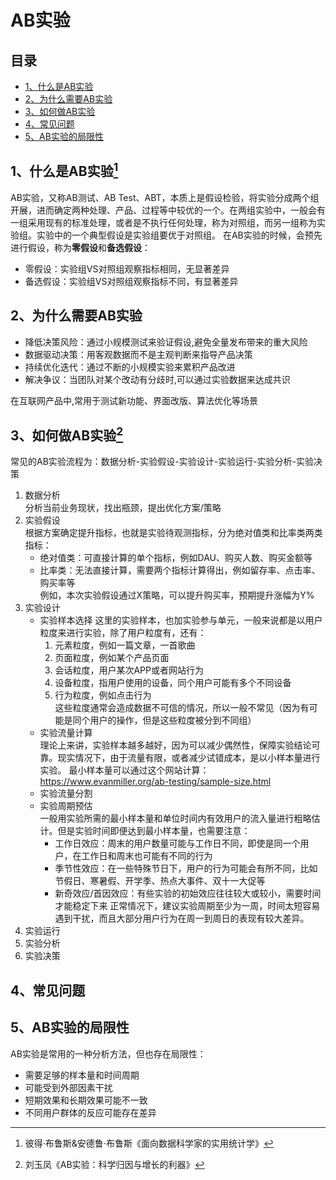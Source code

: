 # AB实验
## 目录
- [1、什么是AB实验](#1什么是AB实验)
- [2、为什么需要AB实验](#2为什么需要AB实验)
- [3、如何做AB实验](#3如何做AB实验)
- [4、常见问题](#4常见问题)
- [5、AB实验的局限性](#5AB实验的局限性)
## 1、什么是AB实验[^1]
[^1]: 彼得·布鲁斯&安德鲁·布鲁斯《面向数据科学家的实用统计学》  

AB实验，又称AB测试、AB Test、ABT，本质上是假设检验，将实验分成两个组开展，进而确定两种处理、产品、过程等中较优的一个。在两组实验中，一般会有一组采用现有的标准处理，或者是不执行任何处理，称为对照组，而另一组称为实验组。实验中的一个典型假设是实验组要优于对照组。
在AB实验的时候，会预先进行假设，称为**零假设**和**备选假设**：
- 零假设：实验组VS对照组观察指标相同，无显著差异
- 备选假设：实验组VS对照组观察指标不同，有显著差异
  
## 2、为什么需要AB实验
- 降低决策风险：通过小规模测试来验证假设,避免全量发布带来的重大风险
- 数据驱动决策：用客观数据而不是主观判断来指导产品决策
- 持续优化迭代：通过不断的小规模实验来累积产品改进
- 解决争议：当团队对某个改动有分歧时,可以通过实验数据来达成共识
  
在互联网产品中,常用于测试新功能、界面改版、算法优化等场景

## 3、如何做AB实验[^2]
[^2]: 刘玉凤《AB实验：科学归因与增长的利器》    

常见的AB实验流程为：数据分析-实验假设-实验设计-实验运行-实验分析-实验决策
1. 数据分析  
  分析当前业务现状，找出瓶颈，提出优化方案/策略
2. 实验假设  
   根据方案确定提升指标，也就是实验待观测指标，分为绝对值类和比率类两类指标：
   - 绝对值类：可直接计算的单个指标，例如DAU、购买人数、购买金额等
   - 比率类：无法直接计算，需要两个指标计算得出，例如留存率、点击率、购买率等  
例如，本次实验假设通过X策略，可以提升购买率，预期提升涨幅为Y%
4. 实验设计
   - 实验样本选择
     这里的实验样本，也加实验参与单元，一般来说都是以用户粒度来进行实验，除了用户粒度有，还有：    
       1. 元素粒度，例如一篇文章，一首歌曲
       2. 页面粒度，例如某个产品页面
       3. 会话粒度，用户某次APP或者网站行为
       4. 设备粒度，指用户使用的设备，同个用户可能有多个不同设备
       5. 行为粒度，例如点击行为  
    这些粒度通常会造成数据不可信的情况，所以一般不常见（因为有可能是同个用户的操作，但是这些粒度被分到不同组）
   - 实验流量计算    
理论上来讲，实验样本越多越好，因为可以减少偶然性，保障实验结论可靠。现实情况下，由于流量有限，或者减少试错成本，是以小样本量进行实验。
最小样本量可以通过这个网站计算：https://www.evanmiller.org/ab-testing/sample-size.html    
   - 实验流量分割
   - 实验周期预估    
一般用实验所需的最小样本量和单位时间内有效用户的流入量进行粗略估计。但是实验时间即便达到最小样本量，也需要注意：
     - 工作日效应：周末的用户数量可能与工作日不同，即使是同一个用户，在工作日和周末也可能有不同的行为
     - 季节性效应：在一些特殊节日下，用户的行为可能会有所不同，比如节假日、寒暑假、开学季、热点大事件、双十一大促等
     - 新奇效应/首因效应：有些实验的初始效应往往较大或较小，需要时间才能稳定下来
正常情况下，建议实验周期至少为一周，时间太短容易遇到干扰，而且大部分用户行为在周一到周日的表现有较大差异。
5. 实验运行
6. 实验分析
7. 实验决策
## 4、常见问题
## 5、AB实验的局限性
AB实验是常用的一种分析方法，但也存在局限性：
- 需要足够的样本量和时间周期
- 可能受到外部因素干扰
- 短期效果和长期效果可能不一致
- 不同用户群体的反应可能存在差异

